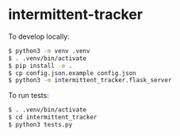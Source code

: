 intermittent-tracker
====================

To develop locally:

```sh
$ python3 -m venv .venv
$ . .venv/bin/activate
$ pip install -e .
$ cp config.json.example config.json
$ python3 -m intermittent_tracker.flask_server
```

To run tests:

```sh
$ . .venv/bin/activate
$ cd intermittent_tracker
$ python3 tests.py
```
